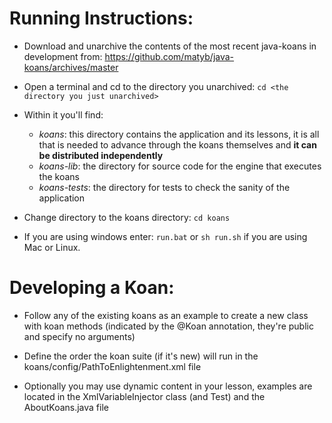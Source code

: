 
Running Instructions:
=====================
* Download and unarchive the contents of the most recent java-koans in development from:
https://github.com/matyb/java-koans/archives/master

* Open a terminal and cd to the directory you unarchived:
```cd <the directory you just unarchived>```
* Within it you'll find:
    * *koans*: this directory contains the application and its lessons, it is all that is needed to advance through the koans themselves and **it can be distributed independently**
    * *koans-lib*: the directory for source code for the engine that executes the koans 
    * *koans-tests*: the directory for tests to check the sanity of the application
* Change directory to the koans directory: ```cd koans```

* If you are using windows enter: ```run.bat``` or ```sh run.sh``` if you are using Mac or Linux.

Developing a Koan:
==================
* Follow any of the existing koans as an example to create a new class with koan methods (indicated by the @Koan annotation, they're public and specify no arguments)

* Define the order the koan suite (if it's new) will run in the koans/config/PathToEnlightenment.xml file

* Optionally you may use dynamic content in your lesson, examples are located in the XmlVariableInjector class (and Test) and the AboutKoans.java file
